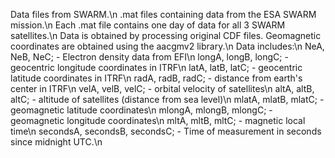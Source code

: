 Data files from SWARM.\n
.mat files containing data from the ESA SWARM mission.\n
Each .mat file contains one day of data for all 3 SWARM satellites.\n
Data is obtained by processing original CDF files. Geomagnetic coordinates are obtained using the aacgmv2 library.\n
Data includes:\n
NeA, NeB, NeC; - Electron density data from EFI\n
longA, longB, longC; - geocentric longitude coordinates in ITRF\n
latA, latB, latC; - geocentric latitude coordinates in ITRF\n
radA, radB, radC; - distance from earth's center in ITRF\n
velA, velB, velC; - orbital velocity of satellites\n
altA, altB, altC; - altitude of satellites (distance from sea level)\n
mlatA, mlatB, mlatC; - geomagnetic latitude coordinates\n
mlongA, mlongB, mlongC; - geomagnetic longitude coordinates\n
mltA, mltB, mltC; - magnetic local time\n
secondsA, secondsB, secondsC; - Time of measurement in seconds since midnight UTC.\n
